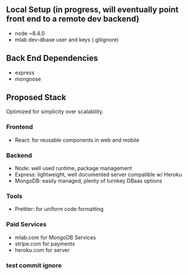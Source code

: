 ## Local Setup (in progress, will eventually point front end to a remote dev backend)

- node ~8.4.0
- mlab dev-dbase user and keys (.gitignore)



## Back End Dependencies
- express
- mongoose


## Proposed Stack

Optimized for simplicity over scalability.

### Frontend
- React: for reusable components in web and mobile

### Backend
- Node: well used runtime, package management
- Express: lightweight, well documented server compatible w/ Heroku
- MongoDB: easily managed, plenty of turnkey DBaas options

### Tools
- Prettier: for uniform code formatting

### Paid Services
- mlab.com for MongoDB Services
- stripe.com for payments
- heroku.com for server

### test commit ignore
